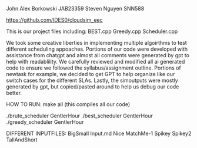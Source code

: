 John Alex Borkowski JAB23359
Steven Nguyen SNN588

https://github.com/IDES0/cloudsim_eec

This is our project files including:
BEST.cpp
Greedy.cpp
Scheduler.cpp

We took some creative liberties in implementing multiple algoirthms to test different scheduling appoaches.
Portions of our code were developed with assistance from chatgpt and almost all comments were generated
by gpt to help with readablility. We carefully reviewed and modified all ai generated code to ensure
we followed the syllabus/assignment outline. Portions of newtask for example, we decided to get GPT
to help organize like our switch cases for the different SLAs. Lastly, the simoutputs were mostly
generated by gpt, but copied/pasted around to help us debug our code better.

HOW TO RUN:
make all           (this compiles all our code)

./brute_scheduler GentlerHour
./best_scheduler GentlerHour
./greedy_scheduler GentlerHour

DIFFERENT INPUTFILES:
BigSmall
Input.md
Nice
MatchMe-1
Spikey
Spikey2
TallAndShort
